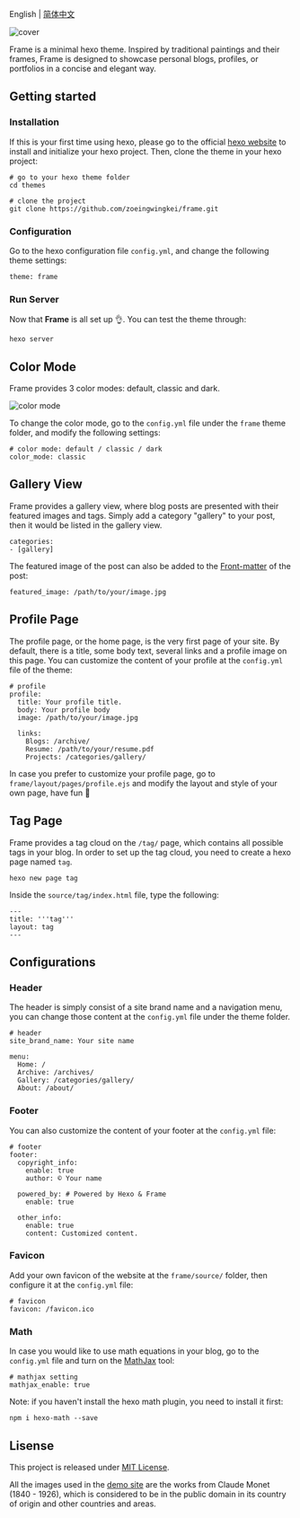 English | [简体中文](README-CN.md)

![cover](https://clio-space-1300725494.cos.ap-guangzhou.myqcloud.com/frame/featured_img/hexo_cover.jpg)

Frame is a minimal hexo theme. Inspired by traditional paintings and their frames, Frame is designed to showcase personal blogs, profiles, or portfolios in a concise and elegant way.

## Getting started

### Installation

If this is your first time using hexo, please go to the official [hexo website](https://hexo.io/) to install and initialize your hexo project. Then, clone the theme in your hexo project:


```
# go to your hexo theme folder
cd themes

# clone the project
git clone https://github.com/zoeingwingkei/frame.git
```

### Configuration

Go to the hexo configuration file `config.yml`, and change the following theme settings:

```
theme: frame
```

### Run Server

Now that **Frame** is all set up 👌. You can test the theme through:

```
hexo server
```

## Color Mode

Frame provides 3 color modes: default, classic and dark.

![color mode](https://clio-space-1300725494.cos.ap-guangzhou.myqcloud.com/frame/featured_img/color_mode.jpg)

To change the color mode, go to the `config.yml` file under the `frame` theme folder, and modify the following settings:

```
# color mode: default / classic / dark
color_mode: classic
```

## Gallery View

Frame provides a gallery view, where blog posts are presented with their featured images and tags. Simply add a category "gallery" to your post, then it would be listed in the gallery view.

```
categories:
- [gallery]
```

The featured image of the post can also be added to the [Front-matter](https://hexo.io/docs/front-matter) of the post:

```
featured_image: /path/to/your/image.jpg 
```

## Profile Page

The profile page, or the home page, is the very first page of your site. By default, there is a title, some body text, several links and a profile image on this page. You can customize the content of your profile at the `config.yml` file of the theme:

```
# profile
profile:
  title: Your profile title.
  body: Your profile body
  image: /path/to/your/image.jpg 

  links:
  	Blogs: /archive/
  	Resume: /path/to/your/resume.pdf
  	Projects: /categories/gallery/
```

In case you prefer to customize your profile page, go to `frame/layout/pages/profile.ejs` and modify the layout and style of your own page, have fun 🙌

## Tag Page

Frame provides a tag cloud on the `/tag/` page, which contains all possible tags in your blog. In order to set up the tag cloud, you need to create a hexo page named `tag`. 

```
hexo new page tag
```

Inside the `source/tag/index.html` file, type the following:

```
---
title: '''tag'''
layout: tag
---
```

## Configurations

### Header

The header is simply consist of a site brand name and a navigation menu, you can change those content at the `config.yml` file under the theme folder.

```
# header
site_brand_name: Your site name

menu:
  Home: /
  Archive: /archives/
  Gallery: /categories/gallery/
  About: /about/
```

### Footer

You can also customize the content of your footer at the `config.yml` file:

```
# footer
footer:
  copyright_info:
    enable: true
    author: © Your name

  powered_by: # Powered by Hexo & Frame
    enable: true

  other_info:
    enable: true
    content: Customized content.
```

### Favicon

Add your own favicon of the website at the `frame/source/` folder, then configure it at the `config.yml` file:

```
# favicon
favicon: /favicon.ico
```

### Math

In case you would like to use math equations in your blog, go to the `config.yml` file and turn on the [MathJax](*https://github.com/hexojs/hexo-math*) tool:

```
# mathjax setting
mathjax_enable: true
```

Note: if you haven't install the hexo math plugin, you need to install it first:

```
npm i hexo-math --save
```

## Lisense

This project is released under [MIT License](https://opensource.org/licenses/MIT).

All the images used in the [demo site](https://frame.zhangyongqi.com) are the works from Claude Monet (1840 - 1926), which is considered to be in the public domain in its country of origin and other countries and areas.

